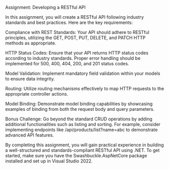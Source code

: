 Assignment: Developing a RESTful API

In this assignment, you will create a RESTful API following industry standards and best practices. Here are the key requirements:

Compliance with REST Standards: Your API should adhere to RESTful principles, utilizing the GET, POST, PUT, DELETE, and PATCH HTTP methods as appropriate.

HTTP Status Codes: Ensure that your API returns HTTP status codes according to industry standards. Proper error handling should be implemented for 500, 400, 404, 200, and 201 status codes.

Model Validation: Implement mandatory field validation within your models to ensure data integrity.

Routing: Utilize routing mechanisms effectively to map HTTP requests to the appropriate controller actions.

Model Binding: Demonstrate model binding capabilities by showcasing examples of binding from both the request body and query parameters.

Bonus Challenge: Go beyond the standard CRUD operations by adding additional functionalities such as listing and sorting. For example, consider implementing endpoints like /api/products/list?name=abc to demonstrate advanced API features.

By completing this assignment, you will gain practical experience in building a well-structured and standards-compliant RESTful API using .NET. To get started, make sure you have the Swashbuckle.AspNetCore package installed and set up in Visual Studio 2022.
